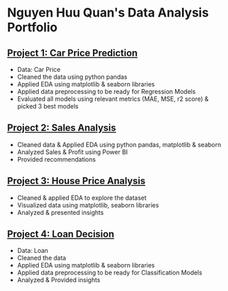 # Nguyen Huu Quan's Data Analysis Portfolio

## [Project 1: Car Price Prediction](https://github.com/NguyenQuan26894/Data-Analysis-Portfolio/tree/main/Car%20Price%20Prediction)
  - Data: Car Price 
  - Cleaned the data using python pandas
  - Applied EDA using matplotlib & seaborn libraries
  - Applied data preprocessing to be ready for Regression Models
  - Evaluated all models using relevant metrics (MAE, MSE, r2 score) & picked 3 best models

## [Project 2: Sales Analysis](https://github.com/NguyenQuan26894/Data-Analysis-Portfolio/tree/main/Sales%20Analysis)
  - Cleaned data & Applied EDA using python pandas, matplotlib & seaborn
  - Analyzed Sales & Profit using Power BI
  - Provided recommendations 


## [Project 3: House Price Analysis](https://github.com/NguyenQuan26894/Data-Analysis-Portfolio/tree/main/House%20Price%20Analysis)
  - Cleaned & applied EDA to explore the dataset
  - Visualized data using matplotlib, seaborn libraries
  - Analyzed & presented insights
 
## [Project 4: Loan Decision](https://github.com/NguyenQuan26894/Data-Analysis-Portfolio/tree/main/Loan%20Decision)
  - Data: Loan
  - Cleaned the data
  - Applied EDA using matplotlib & seaborn libraries
  - Applied data preprocessing to be ready for Classification Models
  - Analyzed & Provided insights

